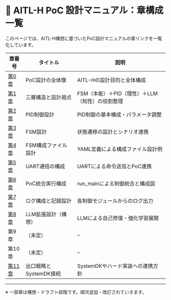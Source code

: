 # 📘 AITL-H PoC 設計マニュアル：章構成一覧

このページでは、AITL-H構想に基づいたPoC設計マニュアルの章リンクを一覧化しています。

| 章番号 | タイトル | 説明 |
|--------|----------|------|
| [第0章](chapter00_overview.md) | PoC設計の全体像 | AITL-Hの設計目的と全体構成 |
| [第1章](chapter01_aitl_architecture.md) | 三層構造と設計視点 | FSM（本能）＋PID（理性）＋LLM（知性）の役割整理 |
| [第2章](chapter02_pid_design.md) | PID制御設計 | PID制御の基本構成・パラメータ調整 |
| [第3章](chapter03_fsm_design.md) | FSM設計 | 状態遷移の設計とシナリオ連携 |
| [第4章](chapter04_fsm_config.md) | FSM構成ファイル設計 | YAML定義による構成ファイル設計例 |
| [第5章](chapter05_uart_control.md) | UART通信の構成 | UARTによる命令送信とPoC連携 |
| [第6章](chapter06_run_main_arch.md) | PoC統合実行構成 | run_mainによる制御統合と構成図 |
| [第7章](chapter07_log_monitoring.md) | ログ構成と記録設計 | 各制御モジュールからのログ出力 |
| [第8章](chapter08_llm_integration.md) | LLM拡張設計（構想） | LLMによる自己修復・強化学習展開 |
| 第9章 | （未定） | – |
| 第10章 | （未定） | – |
| [第11章](chapter11_exit_strategy.md) | 出口戦略とSystemDK接続 | SystemDKやハード実装への連携方針 |

---

※ 一部章は構想・ドラフト段階です。順次追加・改訂されていきます。
